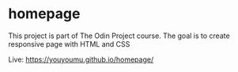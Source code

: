 # homepage

This project is part of The Odin Project course.
The goal is to create responsive page with HTML and CSS

Live: https://youyoumu.github.io/homepage/
